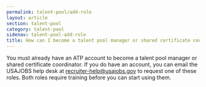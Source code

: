 ```yaml
---
permalink: talent-pool/add-role
layout: article
section: talent-pool
category: talent-pool
sidenav: talent-pool-add-role
title: How can I become a talent pool manager or shared certificate coordinator?
---
```


You must already have an ATP account to become a talent pool manager or shared certificate coordinator. If you do have an account, you can email the USAJOBS help desk at recruiter-help@usajobs.gov to request one of these roles. Both roles require training before you can start using them. 

